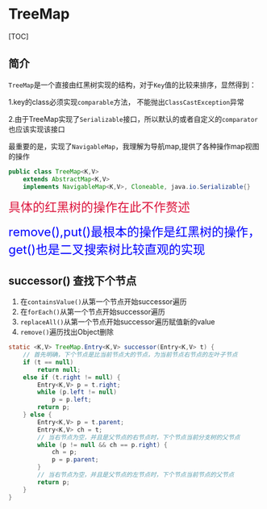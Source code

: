 # TreeMap

[TOC]

## 简介

`TreeMap`是一个直接由红黑树实现的结构，对于`Key`值的比较来排序，显然得到：

1.key的class必须实现`comparable`方法， 不能抛出`ClassCastException`异常

2.由于TreeMap实现了`Serializable`接口，所以默认的或者自定义的`comparator`也应该实现该接口

最重要的是，实现了`NavigableMap`，我理解为导航map,提供了各种操作map视图的操作

```java
public class TreeMap<K,V>
    extends AbstractMap<K,V>
    implements NavigableMap<K,V>, Cloneable, java.io.Serializable{}
```



<font size = 5 color=#DC143C>具体的红黑树的操作在此不作赘述</font>  

<font size = 5 color=blue>remove(),put()最根本的操作是红黑树的操作，get()也是二叉搜索树比较直观的实现</font>



## successor() 查找下个节点

1. 在`containsValue()`从第一个节点开始successor遍历
2. 在`forEach()`从第一个节点开始successor遍历
3. `replaceAll()`从第一个节点开始successor遍历赋值新的value
4. `remove()`遍历找出Object删除

```java
static <K,V> TreeMap.Entry<K,V> successor(Entry<K,V> t) {
    // 首先明确，下个节点是比当前节点大的节点，为当前节点右节点的左叶子节点
    if (t == null)
        return null;
    else if (t.right != null) {
        Entry<K,V> p = t.right;
        while (p.left != null)
            p = p.left;
        return p;
    } else {
        Entry<K,V> p = t.parent;
        Entry<K,V> ch = t;
        // 当右节点为空，并且是父节点的右节点时，下个节点当前分支树的父节点
        while (p != null && ch == p.right) {
            ch = p;
            p = p.parent;
        }
        // 当右节点为空，并且是父节点的左节点时，下个节点当前节点的父节点
        return p;
    }
}
```



